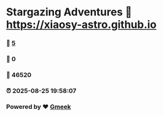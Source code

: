 # Stargazing Adventures :link: https://xiaosy-astro.github.io 
### :page_facing_up: [5](https://xiaosy-astro.github.io/tag.html) 
### :speech_balloon: 0 
### :hibiscus: 46520 
### :alarm_clock: 2025-08-25 19:58:07 
### Powered by :heart: [Gmeek](https://github.com/Meekdai/Gmeek)

